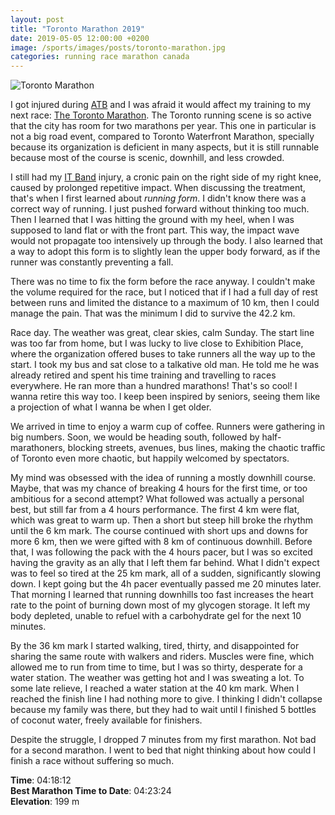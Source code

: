 ```yaml
---
layout: post
title: "Toronto Marathon 2019"
date: 2019-05-05 12:00:00 +0200
image: /sports/images/posts/toronto-marathon.jpg
categories: running race marathon canada
---
```


![Toronto Marathon](/sports/images/posts/toronto-marathon.jpg)

I got injured during [ATB](/sports/2019/03/around-the-bay.html) and I was afraid it would affect my training to my next race: [The Toronto Marathon](https://www.torontomarathon.com). The Toronto running scene is so active that the city has room for two marathons per year. This one in particular is not a big road event, compared to Toronto Waterfront Marathon, specially because its organization is deficient in many aspects, but it is still runnable because most of the course is scenic, downhill, and less crowded.

<!-- more -->

I still had my [IT Band](https://www.webmd.com/pain-management/it-band-syndrome) injury, a cronic pain on the right side of my right knee, caused by prolonged repetitive impact. When discussing the treatment, that's when I first learned about _running form_. I didn't know there was a correct way of running. I just pushed forward without thinking too much. Then I learned that I was hitting the ground with my heel, when I was supposed to land flat or with the front part. This way, the impact wave would not propagate too intensively up through the body. I also learned that a way to adopt this form is to slightly lean the upper body forward, as if the runner was constantly preventing a fall.

There was no time to fix the form before the race anyway. I couldn't make the volume required for the race, but I noticed that if I had a full day of rest between runs and limited the distance to a maximum of 10 km, then I could manage the pain. That was the minimum I did to survive the 42.2 km.

Race day. The weather was great, clear skies, calm Sunday. The start line was too far from home, but I was lucky to live close to Exhibition Place, where the organization offered buses to take runners all the way up to the start. I took my bus and sat close to a talkative old man. He told me he was already retired and spent his time training and travelling to races everywhere. He ran more than a hundred marathons! That's so cool! I wanna retire this way too. I keep been inspired by seniors, seeing them like a projection of what I wanna be when I get older.

We arrived in time to enjoy a warm cup of coffee. Runners were gathering in big numbers. Soon, we would be heading south, followed by half-marathoners, blocking streets, avenues, bus lines, making the chaotic traffic of Toronto even more chaotic, but happily welcomed by spectators.

My mind was obsessed with the idea of running a mostly downhill course. Maybe, that was my chance of breaking 4 hours for the first time, or too ambitious for a second attempt? What followed was actually a personal best, but still far from a 4 hours performance. The first 4 km were flat, which was great to warm up. Then a short but steep hill broke the rhythm until the 6 km mark. The course continued with short ups and downs for more 6 km, then we were gifted with 8 km of continuous downhill. Before that, I was following the pack with the 4 hours pacer, but I was so excited having the gravity as an ally that I left them far behind. What I didn't expect was to feel so tired at the 25 km mark, all of a sudden, significantly slowing down. I kept going  but the 4h pacer eventually passed me 20 minutes later. That morning I learned that running downhills too fast increases the heart rate to the point of burning down most of my glycogen storage. It left my body depleted, unable to refuel with a carbohydrate gel for the next 10 minutes.

By the 36 km mark I started walking, tired, thirty, and disappointed for sharing the same route with walkers and riders. Muscles were fine, which allowed me to run from time to time, but I was so thirty, desperate for a water station. The weather was getting hot and I was sweating a lot. To some late relieve, I reached a water station at the 40 km mark. When I reached the finish line I had nothing more to give. I thinking I didn't collapse because my family was there, but they had to wait until I finished 5 bottles of coconut water, freely available for finishers.

Despite the struggle, I dropped 7 minutes from my first marathon. Not bad for a second marathon. I went to bed that night thinking about how could I finish a race without suffering so much.

**Time**: 04:18:12\
**Best Marathon Time to Date**: 04:23:24\
**Elevation**: 199 m